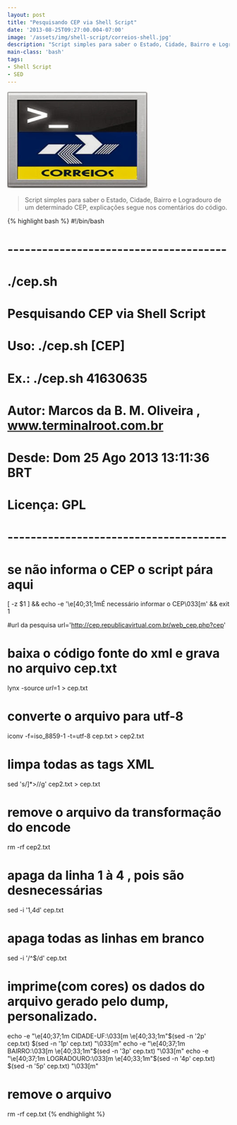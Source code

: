 ```yaml
---
layout: post
title: "Pesquisando CEP via Shell Script"
date: '2013-08-25T09:27:00.004-07:00'
image: '/assets/img/shell-script/correios-shell.jpg'
description: "Script simples para saber o Estado, Cidade, Bairro e Logradouro de um determinado CEP, explicações segue nos comentários do código."
main-class: 'bash'
tags:
- Shell Script
- SED
---
```


![Pesquisando CEP via Shell Script](/assets/img/shell-script/correios-shell.jpg "Pesquisando CEP via Shell Script")

> Script simples para saber o Estado, Cidade, Bairro e Logradouro de um determinado CEP, explicações segue nos comentários do código.


{% highlight bash %} 
#!/bin/bash
# --------------------------------------
# ./cep.sh
#
# Pesquisando CEP via Shell Script
#
# Uso: ./cep.sh [CEP]
#
# Ex.: ./cep.sh 41630635
#
# Autor: Marcos da B. M. Oliveira , www.terminalroot.com.br
# Desde: Dom 25 Ago 2013 13:11:36 BRT
# Licença: GPL
# --------------------------------------
# se não informa o CEP o script pára aqui
[ -z $1 ] &amp;&amp; echo -e '\e[40;31;1mÉ necessário informar o CEP\033[m' &amp;&amp; exit 1

#url da pesquisa
url='http://cep.republicavirtual.com.br/web_cep.php?cep'

# baixa o código fonte do xml e grava no arquivo cep.txt
lynx -source $url=$1 > cep.txt

# converte o arquivo para utf-8
iconv -f=iso_8859-1 -t=utf-8 cep.txt > cep2.txt

# limpa todas as tags XML
sed 's/]*>//g' cep2.txt > cep.txt

# remove o arquivo da transformação do encode
rm -rf cep2.txt

# apaga da linha 1 à 4 , pois são desnecessárias
sed -i '1,4d' cep.txt

# apaga todas as linhas em branco
sed -i '/^$/d' cep.txt

# imprime(com cores) os dados do arquivo gerado pelo dump, personalizado.
echo -e "\e[40;37;1m CIDADE-UF:\033[m \e[40;33;1m"$(sed -n '2p' cep.txt) $(sed -n '1p' cep.txt) "\033[m"
echo -e "\e[40;37;1m BAIRRO:\033[m \e[40;33;1m"$(sed -n '3p' cep.txt) "\033[m"
echo -e "\e[40;37;1m LOGRADOURO:\033[m \e[40;33;1m"$(sed -n '4p' cep.txt) $(sed -n '5p' cep.txt) "\033[m"

# remove o arquivo
rm -rf cep.txt
{% endhighlight %}
